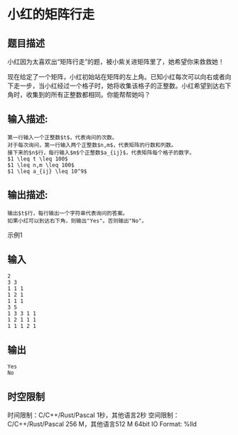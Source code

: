 # 小红的矩阵行走

## 题目描述

小红因为太喜欢出“矩阵行走”的题，被小紫关进矩阵里了，她希望你来救救她！  
  
现在给定了一个矩阵，小红初始站在矩阵的左上角。已知小红每次可以向右或者向下走一步，当小红经过一个格子时，她将收集该格子的正整数。小红希望到达右下角时，收集到的所有正整数都相同。你能帮帮她吗？

## 输入描述:
    
    
    第一行输入一个正整数$t$，代表询问的次数。  
    对于每次询问，第一行输入两个正整数$n,m$，代表矩阵的行数和列数。  
    接下来的$n$行，每行输入$m$个正整数$a_{ij}$，代表矩阵每个格子的数字。  
    $1 \leq t \leq 100$  
    $1 \leq n,m \leq 100$  
    $1 \leq a_{ij} \leq 10^9$

## 输出描述:
    
    
    输出$t$行，每行输出一个字符串代表询问的答案。  
    如果小红可以到达右下角，则输出"Yes"。否则输出"No"。

示例1 

## 输入
    
    
    2
    3 3
    1 1 1
    1 2 1
    1 1 1
    3 5
    1 3 3 1 1
    1 2 1 1 1
    1 1 1 2 1

## 输出
    
    
    Yes
    No


## 时空限制

时间限制：C/C++/Rust/Pascal 1秒，其他语言2秒
空间限制：C/C++/Rust/Pascal 256 M，其他语言512 M
64bit IO Format: %lld
